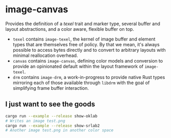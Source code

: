 # image-canvas

Provides the definition of a *texel* trait and marker type, several buffer and
layout abstractions, and a color aware, flexible buffer on top.

- `texel` contains `image-texel`, the kernel of image buffer and element types
  that are themselves free of policy. By that we mean, it's always possible to
  access bytes directly and to convert to arbitrary layouts with minimal
  reallocation overhead.
- `canvas` contains `image-canvas`, defining color models and conversion to
  provide an opinionated default within the layout framework of `image-texel`.
- `drm` contains `image-drm`, a work-in-progress to provide native Rust types
  mirroring each of those available through `libdrm` with the goal of
  simplifying frame buffer interaction.

## I just want to see the goods

```bash
cargo run --example --release show-oklab
# Writes an image test.png
cargo run --example --release show-srlab2
# Another image test.png in another color space
```
